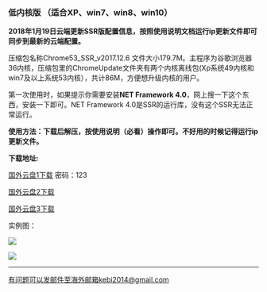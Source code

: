 ### 低内核版 （适合XP、win7、win8、win10）

**2018年1月19日云端更新SSR版配置信息，按照使用说明文档运行ip更新文件即可同步到最新的云端配置。**

压缩包名称Chrome53_SSR_v2017.12.6 文件大小179.7M。主程序为谷歌浏览器36内核，压缩包里的ChromeUpdate文件夹有两个内核离线包(Xp系统49内核和win7及以上系统53内核），共计86M，方便想升级内核的用户。

第一次使用时，如果提示你需要安装**NET Framework 4.0**，网上搜一下这个东西，安装一下即可。NET Framework 4.0是SSR的运行库，没有这个SSR无法正常运行。

**使用方法：下载后解压，按使用说明（必看）操作即可。不好用的时候记得运行ip更新文件。**


**下载地址:**

[国外云盘1下载](https://www.adrive.com/public/dfzcH7/Chrome53_SSR_v2017.12.6.7z) 密码：123

[国外云盘2下载](http://45.32.141.248:8000/f/35c51669bd/)

[国外云盘3下载](http://108.61.224.82:8000/f/925c5209ed/)



实例图：

![](https://raw.githubusercontent.com/Alvin9999/pac2/master/softimag/53chromess001.png)

![](https://raw.githubusercontent.com/Alvin9999/pac2/master/softimag/53ssr100.PNG)



***


有问题可以发邮件至海外邮箱kebi2014@gmail.com